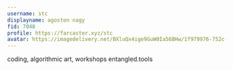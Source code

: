 ```yaml
---
username: stc
displayname: agoston nagy
fid: 7048
profile: https://farcaster.xyz/stc
avatar: https://imagedelivery.net/BXluQx4ige9GuW0Ia56BHw/1f979976-752c-459c-aa9c-4b3fca701b00/original
---
```


coding, algorithmic art, workshops
entangled.tools
